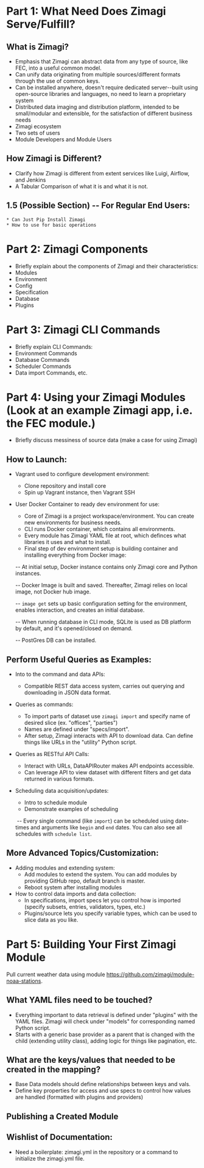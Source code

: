 Part 1: What Need Does Zimagi Serve/Fulfill?
============================================

What is Zimagi?
---------------

-   Emphasis that Zimagi can abstract data from any type of source, like
    FEC, into a useful common model.
-   Can unify data originating from multiple sources/different formats
    through the use of common keys.
-   Can be installed anywhere, doesn't require dedicated server\--built
    using open-source libraries and languages, no need to learn a
    proprietary system
-   Distributed data imaging and distribution platform, intended to be
    small/modular and extensible, for the satisfaction of different
    business needs
-   Zimagi ecosystem
-   Two sets of users
-   Module Developers and Module Users

How Zimagi is Different?
------------------------

-   Clarify how Zimagi is different from extent services like Luigi,
    Airflow, and Jenkins
-   A Tabular Comparison of what it is and what it is not.

1.5 (Possible Section) \-- For Regular End Users:
-------------------------------------------------

    * Can Just Pip Install Zimagi
    * How to use for basic operations

Part 2: Zimagi Components
=========================

-   Briefly explain about the components of Zimagi and their
    characteristics:
-   Modules
-   Environment
-   Config
-   Specification
-   Database
-   Plugins

Part 3: Zimagi CLI Commands
===========================

-   Briefly explain CLI Commands:
-   Environment Commands
-   Database Commands
-   Scheduler Commands
-   Data import Commands, etc.

Part 4: Using your Zimagi Modules (Look at an example Zimagi app, i.e. the FEC module.)
=======================================================================================

-   Briefly discuss messiness of source data (make a case for using
    Zimagi)

How to Launch:
--------------

-   Vagrant used to configure development environment:

    -   Clone repository and install core
    -   Spin up Vagrant instance, then Vagrant SSH

-   User Docker Container to ready dev environment for use:

    -   Core of Zimagi is a project workspace/environment. You can
        create new environments for business needs.
    -   CLI runs Docker container, which contains all environments.
    -   Every module has Zimagi YAML file at root, which definces what
        libraries it uses and what to install.
    -   Final step of dev environment setup is building container and
        installing everything from Docker image:

    \-- At initial setup, Docker instance contains only Zimagi core and
    Python instances.

    \-- Docker Image is built and saved. Thereafter, Zimagi relies on
    local image, not Docker hub image.

    \-- `image get` sets up basic configuration setting for the
    environment, enables interaction, and creates an initial database.

    \-- When running database in CLI mode, SQLite is used as DB platform
    by default, and it\'s opened/closed on demand.

    \-- PostGres DB can be installed.

Perform Useful Queries as Examples:
-----------------------------------

-   Into to the command and data APIs:

    -   Compatible REST data access system, carries out querying and
        downloading in JSON data format.

-   Queries as commands:

    -   To import parts of dataset use `zimagi import` and specify name
        of desired slice (ex. \"offices\", \"parties\")
    -   Names are defined under \"specs/import\".
    -   After setup, Zimagi interacts with API to download data. Can
        define things like URLs in the \"utility\" Python script.

-   Queries as RESTful API Calls:

    -   Interact with URLs, DataAPIRouter makes API endpoints
        accessible.
    -   Can leverage API to view dataset with different filters and get
        data returned in various formats.

-   Scheduling data acquisition/updates:

    -   Intro to schedule module
    -   Demonstrate examples of scheduling

    ​ \-- Every single command (like `import`) can be scheduled using
    date-times and arguments like `begin` and `end` dates. You can also
    see all schedules with `schedule list`.

More Advanced Topics/Customization:
-----------------------------------

-   Adding modules and extending system:
    -   Add modules to extend the system. You can add modules by
        providing GitHub repo, default branch is master.
    -   Reboot system after installing modules
-   How to control data imports and data collection:
    -   In specifications, import specs let you control how is imported
        (specify subsets, entries, validators, types, etc.)
    -   Plugins/source lets you specify variable types, which can be
        used to slice data as you like.

Part 5: Building Your First Zimagi Module
=========================================

Pull current weather data using module
<https://github.com/zimagi/module-noaa-stations>.

What YAML files need to be touched?
-----------------------------------

-   Everything important to data retrieval is defined under \"plugins\"
    with the YAML files. Zimagi will check under "models" for
    corresponding named Python script.
-   Starts with a generic base provider as a parent that is changed with
    the child (extending utility class), adding logic for things like
    pagination, etc.

What are the keys/values that needed to be created in the mapping?
------------------------------------------------------------------

-   Base Data models should define relationships between keys and vals.
-   Define key properties for access and use specs to control how values
    are handled (formatted with plugins and providers)

Publishing a Created Module
---------------------------

Wishlist of Documentation:
--------------------------

-   Need a boilerplate: zimagi.yml in the repository or a command to
    initialize the zimagi.yml file.
